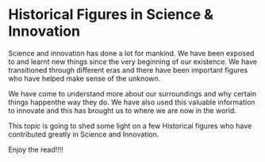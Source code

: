 # Historical Figures in Science & Innovation

Science and innovation has done a lot for mankind. We have been exposed to and learnt new things since the very beginning of our existence. We have transitioned through different eras and there have been important figures who have helped make sense of the unknown.

We have come to understand more about our surroundings and why certain things happenthe way they do. We have also used this valuable information to innovate and this has brought us to where we are now in the world.

This topic is going to shed some light on a few Historical figures who have contributed greatly in Science and Innovation.

Enjoy the read!!!!